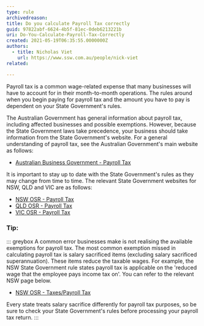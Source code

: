 ```yaml
---
type: rule
archivedreason:
title: Do you calculate Payroll Tax correctly
guid: 97822abf-6624-4b5f-81ec-0deb6213221b
uri: Do-You-Calculate-Payroll-Tax-Correctly
created: 2021-05-19T06:35:55.0000000Z
authors: 
  - title: Nicholas Viet
    url: https://www.ssw.com.au/people/nick-viet
related:

---
```

Payroll tax is a common wage-related expense that many businesses will have to account for in their month-to-month operations. 
The rules around when you begin paying for payroll tax and the amount you have to pay is dependent on your State Government's rules.

The Australian Government has general information about payroll tax, including affected businesses and possible exemptions. However, because the State Government laws take precedence, your business should take information from the State Government's website. For a general understanding of payroll tax, see the Australian Government's main website as follows:
* [Australian Business Government - Payroll Tax](https://business.gov.au/finance/taxation/payroll-tax)

It is important to stay up to date with the State Government's rules as they may change from time to time. The relevant State Government websites for NSW, QLD and VIC are as follows:
* [NSW OSR - Payroll Tax](https://www.revenue.nsw.gov.au/help-centre/online-services/sections/payroll-tax)
* [QLD OSR - Payroll Tax](https://www.business.qld.gov.au/running-business/employing/payroll-tax)
* [VIC OSR - Payroll Tax](https://www.sro.vic.gov.au/payroll-tax)

### Tip:
::: greybox
A common error businesses make is not realising the available exemptions for payroll tax. The most common exemption missed in calculating payroll tax is salary sacrificed items (excluding salary sacrificed superannuation). These items reduce the taxable wages. For example, the NSW State Government rule states payroll tax is applicable on the 'reduced wage that the employee pays income tax on'. You can refer to the relevant NSW page below.

* [NSW OSR - Taxes/Payroll Tax](https://www.revenue.nsw.gov.au/taxes-duties-levies-royalties/payroll-tax/help-getting-it-right/common-errors)

Every state treats salary sacrifice differently for payroll tax purposes, so be sure to check your State Government's rules before processing your payroll tax return. 
:::

